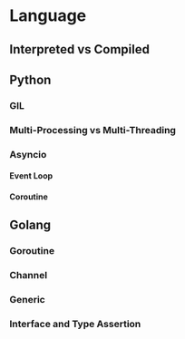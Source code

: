 # Language
## Interpreted vs Compiled

## Python
### GIL
### Multi-Processing vs Multi-Threading
### Asyncio
#### Event Loop
#### Coroutine

## Golang
### Goroutine
### Channel
### Generic
### Interface and Type Assertion


